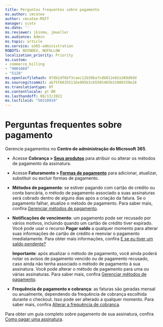 ```yaml
---
title: Perguntas frequentes sobre pagamento
ms.author: cmcatee
author: cmcatee-MSFT
manager: scotv
ms.date: ''
ms.reviewer: jkinma, jmueller
ms.audience: Admin
ms.topic: article
ms.service: o365-administration
ROBOTS: NOINDEX, NOFOLLOW
localization_priority: Priority
ms.custom:
- commerce_billing
- "9001669"
- "5128"
ms.openlocfilehash: 07db1df6bf3caec12b39ba7cdb012e02a389d9dd
ms.sourcegitcommit: ab75f66355116e995b3cb5505465b31989339e28
ms.translationtype: HT
ms.contentlocale: pt-BR
ms.lasthandoff: 08/13/2021
ms.locfileid: "58310919"
---
```

# <a name="payment-faq"></a>Perguntas frequentes sobre pagamento

Gerencie pagamentos no **Centro de administração do Microsoft 365**.

- Acesse **Cobrança > [Seus produtos](https://go.microsoft.com/fwlink/p/?linkid=842054)** para atribuir ou alterar os métodos de pagamento da assinatura.
- Acesse **Faturamento > [Formas de pagamento](https://go.microsoft.com/fwlink/p/?linkid=2018806)** para adicionar, atualizar, substituir ou excluir formas de pagamento.

- **Métodos de pagamento**: se estiver pagando com cartão de crédito ou conta bancária, o método de pagamento associado a suas assinaturas será cobrado dentro de alguns dias após a criação da fatura. Se o pagamento falhar, atualize o método de pagamento. Para saber mais, confira [Gerenciar métodos de pagamento](https://docs.microsoft.com/microsoft-365/commerce/billing-and-payments/manage-payment-methods).

- **Notificações de vencimento**: um pagamento pode ser recusado por vários motivos, incluindo quando um cartão de crédito tiver expirado. Você pode usar o recurso **Pagar saldo** a qualquer momento para alterar suas informações de cartão de crédito e reenviar o pagamento imediatamente. Para obter mais informações, confira [E se eu tiver um saldo pendente?](https://docs.microsoft.com/microsoft-365/commerce/billing-and-payments/pay-for-your-subscription#what-if-i-have-an-outstanding-balance)

    **Importante**: após atualizar o método de pagamento, você ainda poderá notar os avisos de pagamento vencido ou de pagamento recusado, caso ainda não tenha associado o método de pagamento à sua assinatura. Você pode alterar o método de pagamento para uma ou várias assinaturas. Para saber mais, confira [Gerenciar métodos de pagamento](https://docs.microsoft.com/microsoft-365/commerce/billing-and-payments/manage-payment-methods).

- **Frequência de pagamento e cobrança**: as faturas são geradas mensal ou anualmente, dependendo da frequência de cobrança escolhida durante o checkout. Isso pode ser alterado a qualquer momento. Para saber mais, confira [Alterar a frequência de cobrança](https://docs.microsoft.com/microsoft-365/commerce/billing-and-payments/change-payment-frequency).

Para obter um guia completo sobre pagamento de sua assinatura, confira [Como pagar uma assinatura](https://docs.microsoft.com/microsoft-365/commerce/billing-and-payments/pay-for-your-subscription).
